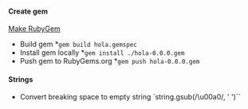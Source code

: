 #### Create gem
[Make RubyGem](http://guides.rubygems.org/make-your-own-gem/)
* Build gem
  *`gem build hola.gemspec`
* Install gem locally
  *`gem install ./hola-0.0.0.gem`
* Push gem to RubyGems.org
  *`gem push hola-0.0.0.gem`


#### Strings
* Convert breaking space to empty string `string.gsub(/\u00a0/, ' ')``

